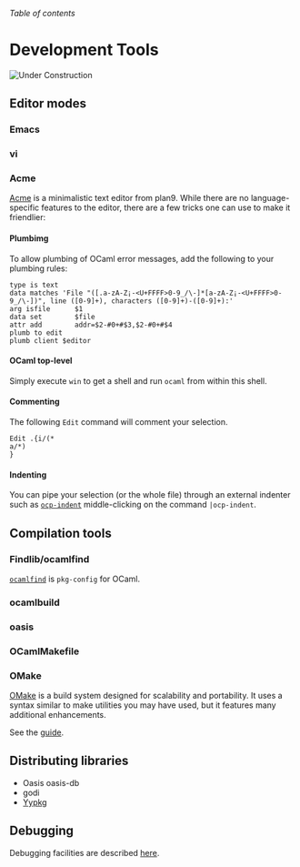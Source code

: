 <!-- ((! set title Development Tools !)) ((! set learn !)) -->

*Table of contents*

# Development Tools
![Under Construction](/img/under_construction_icon.gif "")

## Editor modes
###  Emacs
###  vi
###  Acme
[Acme](https://en.wikipedia.org/wiki/Acme_(text_editor)) is a
minimalistic text editor from plan9. While there are no
language-specific features to the editor, there are a few tricks one can
use to make it friendlier:

####  Plumbimg
To allow plumbing of OCaml error messages, add the following to your
plumbing rules:

```ocamltop
type is text
data matches 'File "([.a-zA-Z¡-<U+FFFF>0-9_/\-]*[a-zA-Z¡-<U+FFFF>0-9_/\-])", line ([0-9]+), characters ([0-9]+)-([0-9]+):'
arg isfile      $1
data set        $file
attr add        addr=$2-#0+#$3,$2-#0+#$4
plumb to edit
plumb client $editor
```
####  OCaml top-level
Simply execute `win` to get a shell and run `ocaml` from within this
shell.

####  Commenting
The following `Edit` command will comment your selection.

```ocamltop
Edit .{i/(*
a/*)
}
```
####  Indenting
You can pipe your selection (or the whole file) through an external
indenter such as [<code>ocp-indent</code>](https://github.com/OCamlPro/ocp-indent)
middle-clicking on the command `|ocp-indent`.

## Compilation tools
###  Findlib/ocamlfind
[<code>ocamlfind</code>](http://projects.camlcity.org/projects/findlib.html/) is
`pkg-config` for OCaml.

###  ocamlbuild
###  oasis
###  OCamlMakefile
###  OMake
[OMake](http://omake.metaprl.org/index.html) is a build system designed
for scalability and portability. It uses a syntax similar to make
utilities you may have used, but it features many additional
enhancements.

See the [guide](http://omake.metaprl.org/manual/omake.html).

## Distributing libraries
* Oasis oasis-db
* godi
* [Yypkg](http://yypkg.forge.ocamlcore.org)

## Debugging
Debugging facilities are described [here](debug.html).


